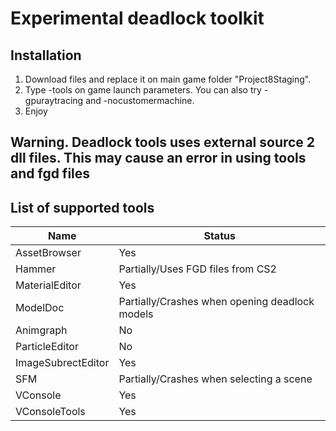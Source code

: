 # Experimental deadlock toolkit
## Installation
1. Download files and replace it on main game folder "Project8Staging".
2. Type -tools on game launch parameters. You can also try -gpuraytracing and -nocustomermachine.
3. Enjoy
   
## Warning. Deadlock tools uses external source 2 dll files. This may cause an error in using tools and fgd files

## List of supported tools
Name               | Status
-------------------|----------------------
AssetBrowser       | Yes
Hammer             | Partially/Uses FGD files from CS2
MaterialEditor     | Yes
ModelDoc           | Partially/Crashes when opening deadlock models
Animgraph          | No
ParticleEditor     | No
ImageSubrectEditor | Yes
SFM                | Partially/Crashes when selecting a scene
VConsole           | Yes
VConsoleTools      | Yes
